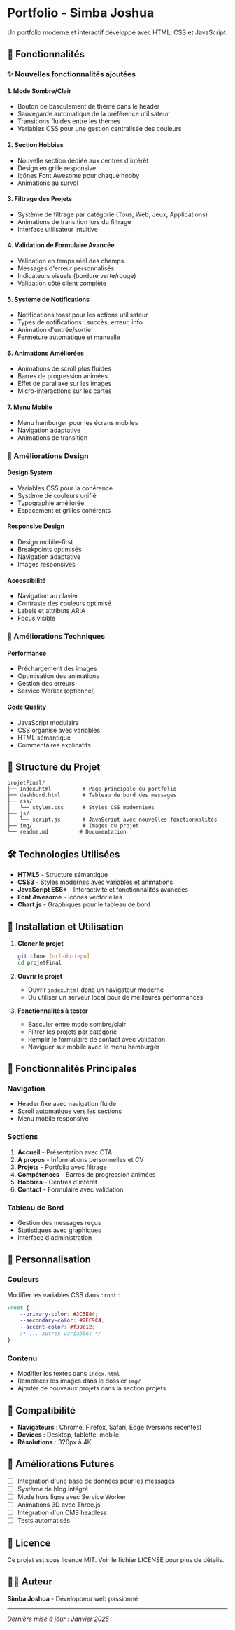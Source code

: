 # Portfolio - Simba Joshua

Un portfolio moderne et interactif développé avec HTML, CSS et JavaScript.

## 🚀 Fonctionnalités

### ✨ Nouvelles fonctionnalités ajoutées

#### 1. **Mode Sombre/Clair**
- Bouton de basculement de thème dans le header
- Sauvegarde automatique de la préférence utilisateur
- Transitions fluides entre les thèmes
- Variables CSS pour une gestion centralisée des couleurs

#### 2. **Section Hobbies**
- Nouvelle section dédiée aux centres d'intérêt
- Design en grille responsive
- Icônes Font Awesome pour chaque hobby
- Animations au survol

#### 3. **Filtrage des Projets**
- Système de filtrage par catégorie (Tous, Web, Jeux, Applications)
- Animations de transition lors du filtrage
- Interface utilisateur intuitive

#### 4. **Validation de Formulaire Avancée**
- Validation en temps réel des champs
- Messages d'erreur personnalisés
- Indicateurs visuels (bordure verte/rouge)
- Validation côté client complète

#### 5. **Système de Notifications**
- Notifications toast pour les actions utilisateur
- Types de notifications : succès, erreur, info
- Animation d'entrée/sortie
- Fermeture automatique et manuelle

#### 6. **Animations Améliorées**
- Animations de scroll plus fluides
- Barres de progression animées
- Effet de parallaxe sur les images
- Micro-interactions sur les cartes

#### 7. **Menu Mobile**
- Menu hamburger pour les écrans mobiles
- Navigation adaptative
- Animations de transition

### 🎨 Améliorations Design

#### **Design System**
- Variables CSS pour la cohérence
- Système de couleurs unifié
- Typographie améliorée
- Espacement et grilles cohérents

#### **Responsive Design**
- Design mobile-first
- Breakpoints optimisés
- Navigation adaptative
- Images responsives

#### **Accessibilité**
- Navigation au clavier
- Contraste des couleurs optimisé
- Labels et attributs ARIA
- Focus visible

### 🔧 Améliorations Techniques

#### **Performance**
- Préchargement des images
- Optimisation des animations
- Gestion des erreurs
- Service Worker (optionnel)

#### **Code Quality**
- JavaScript modulaire
- CSS organisé avec variables
- HTML sémantique
- Commentaires explicatifs

## 📁 Structure du Projet

```
projetFinal/
├── index.html          # Page principale du portfolio
├── dashbord.html       # Tableau de bord des messages
├── css/
│   └── styles.css      # Styles CSS modernisés
├── js/
│   └── script.js       # JavaScript avec nouvelles fonctionnalités
├── img/                # Images du projet
└── readme.md          # Documentation
```

## 🛠️ Technologies Utilisées

- **HTML5** - Structure sémantique
- **CSS3** - Styles modernes avec variables et animations
- **JavaScript ES6+** - Interactivité et fonctionnalités avancées
- **Font Awesome** - Icônes vectorielles
- **Chart.js** - Graphiques pour le tableau de bord

## 🚀 Installation et Utilisation

1. **Cloner le projet**
   ```bash
   git clone [url-du-repo]
   cd projetFinal
   ```

2. **Ouvrir le projet**
   - Ouvrir `index.html` dans un navigateur moderne
   - Ou utiliser un serveur local pour de meilleures performances

3. **Fonctionnalités à tester**
   - Basculer entre mode sombre/clair
   - Filtrer les projets par catégorie
   - Remplir le formulaire de contact avec validation
   - Naviguer sur mobile avec le menu hamburger

## 🎯 Fonctionnalités Principales

### **Navigation**
- Header fixe avec navigation fluide
- Scroll automatique vers les sections
- Menu mobile responsive

### **Sections**
1. **Accueil** - Présentation avec CTA
2. **À propos** - Informations personnelles et CV
3. **Projets** - Portfolio avec filtrage
4. **Compétences** - Barres de progression animées
5. **Hobbies** - Centres d'intérêt
6. **Contact** - Formulaire avec validation

### **Tableau de Bord**
- Gestion des messages reçus
- Statistiques avec graphiques
- Interface d'administration

## 🎨 Personnalisation

### **Couleurs**
Modifier les variables CSS dans `:root` :
```css
:root {
    --primary-color: #3C5E84;
    --secondary-color: #2EC9C4;
    --accent-color: #f39c12;
    /* ... autres variables */
}
```

### **Contenu**
- Modifier les textes dans `index.html`
- Remplacer les images dans le dossier `img/`
- Ajouter de nouveaux projets dans la section projets

## 📱 Compatibilité

- **Navigateurs** : Chrome, Firefox, Safari, Edge (versions récentes)
- **Devices** : Desktop, tablette, mobile
- **Résolutions** : 320px à 4K

## 🔮 Améliorations Futures

- [ ] Intégration d'une base de données pour les messages
- [ ] Système de blog intégré
- [ ] Mode hors ligne avec Service Worker
- [ ] Animations 3D avec Three.js
- [ ] Intégration d'un CMS headless
- [ ] Tests automatisés

## 📄 Licence

Ce projet est sous licence MIT. Voir le fichier LICENSE pour plus de détails.

## 👨‍💻 Auteur

**Simba Joshua** - Développeur web passionné

---

*Dernière mise à jour : Janvier 2025*
